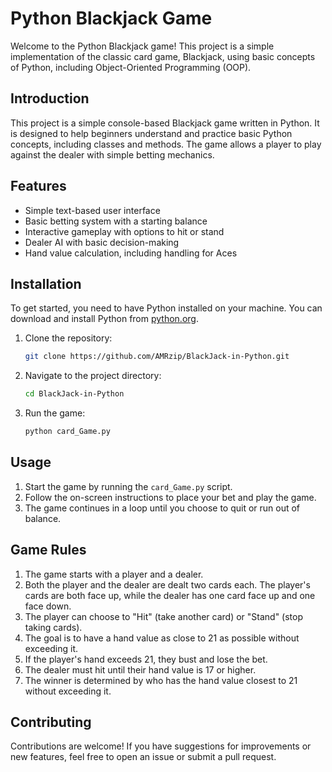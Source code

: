 # Python Blackjack Game

Welcome to the Python Blackjack game! This project is a simple implementation of the classic card game, Blackjack, using basic concepts of Python, including Object-Oriented Programming (OOP).

## Introduction

This project is a simple console-based Blackjack game written in Python. It is designed to help beginners understand and practice basic Python concepts, including classes and methods. The game allows a player to play against the dealer with simple betting mechanics.

## Features

- Simple text-based user interface
- Basic betting system with a starting balance
- Interactive gameplay with options to hit or stand
- Dealer AI with basic decision-making
- Hand value calculation, including handling for Aces

## Installation

To get started, you need to have Python installed on your machine. You can download and install Python from [python.org](https://www.python.org/downloads/).

1. Clone the repository:

    ```bash
    git clone https://github.com/AMRzip/BlackJack-in-Python.git
    ```

2. Navigate to the project directory:

    ```bash
    cd BlackJack-in-Python
    ```

3. Run the game:

    ```bash
    python card_Game.py
    ```

## Usage

1. Start the game by running the `card_Game.py` script.
2. Follow the on-screen instructions to place your bet and play the game.
3. The game continues in a loop until you choose to quit or run out of balance.

## Game Rules

1. The game starts with a player and a dealer.
2. Both the player and the dealer are dealt two cards each. The player's cards are both face up, while the dealer has one card face up and one face down.
3. The player can choose to "Hit" (take another card) or "Stand" (stop taking cards).
4. The goal is to have a hand value as close to 21 as possible without exceeding it.
5. If the player's hand exceeds 21, they bust and lose the bet.
6. The dealer must hit until their hand value is 17 or higher.
7. The winner is determined by who has the hand value closest to 21 without exceeding it.

## Contributing

Contributions are welcome! If you have suggestions for improvements or new features, feel free to open an issue or submit a pull request.
